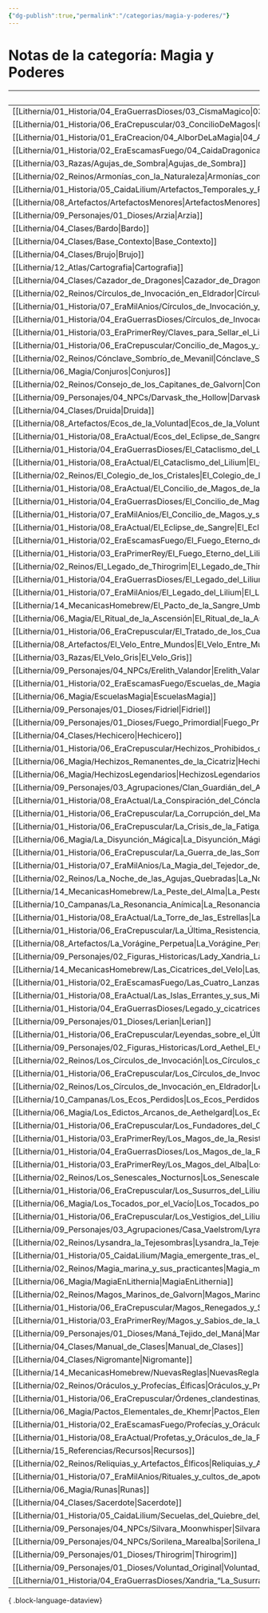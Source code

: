 ```yaml
---
{"dg-publish":true,"permalink":"/categorias/magia-y-poderes/"}
---
```


# Notas de la categoría: Magia y Poderes

| File                                                                                                                                                                          | Nota                                                          |
| ----------------------------------------------------------------------------------------------------------------------------------------------------------------------------- | ------------------------------------------------------------- |
| [[Lithernia/01_Historia/04_EraGuerrasDioses/03_CismaMagico\|03_CismaMagico]]                                                                                               | 03_CismaMagico                                                |
| [[Lithernia/01_Historia/06_EraCrepuscular/03_ConcilioDeMagos\|03_ConcilioDeMagos]]                                                                                         | 03_ConcilioDeMagos                                            |
| [[Lithernia/01_Historia/01_EraCreacion/04_AlborDeLaMagia\|04_AlborDeLaMagia]]                                                                                              | 04_AlborDeLaMagia                                             |
| [[Lithernia/01_Historia/02_EraEscamasFuego/04_CaidaDragonica\|04_CaidaDragonica]]                                                                                          | 04_CaidaDragonica                                             |
| [[Lithernia/03_Razas/Agujas_de_Sombra\|Agujas_de_Sombra]]                                                                                                                  | Agujas_de_Sombra                                              |
| [[Lithernia/02_Reinos/Armonías_con_la_Naturaleza\|Armonías_con_la_Naturaleza]]                                                                                             | Armonías_con_la_Naturaleza                                    |
| [[Lithernia/01_Historia/05_CaidaLilium/Artefactos_Temporales_y_Rituales_Olvidados\|Artefactos_Temporales_y_Rituales_Olvidados]]                                            | Artefactos_Temporales_y_Rituales_Olvidados                    |
| [[Lithernia/08_Artefactos/ArtefactosMenores\|ArtefactosMenores]]                                                                                                           | ArtefactosMenores                                             |
| [[Lithernia/09_Personajes/01_Dioses/Arzia\|Arzia]]                                                                                                                         | Arzia                                                         |
| [[Lithernia/04_Clases/Bardo\|Bardo]]                                                                                                                                       | Bardo                                                         |
| [[Lithernia/04_Clases/Base_Contexto\|Base_Contexto]]                                                                                                                       | Base_Contexto                                                 |
| [[Lithernia/04_Clases/Brujo\|Brujo]]                                                                                                                                       | Brujo                                                         |
| [[Lithernia/12_Atlas/Cartografia\|Cartografia]]                                                                                                                            | Cartografia                                                   |
| [[Lithernia/04_Clases/Cazador_de_Dragones\|Cazador_de_Dragones]]                                                                                                           | Cazador_de_Dragones                                           |
| [[Lithernia/02_Reinos/Círculos_de_Invocación_en_Eldrador\|Círculos_de_Invocación_en_Eldrador]]                                                                             | Círculos_de_Invocación_en_Eldrador                            |
| [[Lithernia/01_Historia/07_EraMilAnios/Círculos_de_Invocación_y_su_impacto_táctico\|Círculos_de_Invocación_y_su_impacto_táctico]]                                          | Círculos_de_Invocación_y_su_impacto_táctico                   |
| [[Lithernia/01_Historia/04_EraGuerrasDioses/Círculos_de_Invocación_y_su_poder_en_la_canalización_del_maná\|Círculos_de_Invocación_y_su_poder_en_la_canalización_del_maná]] | Círculos_de_Invocación_y_su_poder_en_la_canalización_del_maná |
| [[Lithernia/01_Historia/03_EraPrimerRey/Claves_para_Sellar_el_Lilium\|Claves_para_Sellar_el_Lilium]]                                                                       | Claves_para_Sellar_el_Lilium                                  |
| [[Lithernia/01_Historia/06_EraCrepuscular/Concilio_de_Magos_y_su_influencia_en_la_Era_Crepuscular\|Concilio_de_Magos_y_su_influencia_en_la_Era_Crepuscular]]               | Concilio_de_Magos_y_su_influencia_en_la_Era_Crepuscular       |
| [[Lithernia/02_Reinos/Cónclave_Sombrío_de_Mevanil\|Cónclave_Sombrío_de_Mevanil]]                                                                                           | Cónclave_Sombrío_de_Mevanil                                   |
| [[Lithernia/06_Magia/Conjuros\|Conjuros]]                                                                                                                                  | Conjuros                                                      |
| [[Lithernia/02_Reinos/Consejo_de_los_Capitanes_de_Galvorn\|Consejo_de_los_Capitanes_de_Galvorn]]                                                                           | Consejo_de_los_Capitanes_de_Galvorn                           |
| [[Lithernia/09_Personajes/04_NPCs/Darvask_the_Hollow\|Darvask_the_Hollow]]                                                                                                 | Darvask_the_Hollow                                            |
| [[Lithernia/04_Clases/Druida\|Druida]]                                                                                                                                     | Druida                                                        |
| [[Lithernia/08_Artefactos/Ecos_de_la_Voluntad\|Ecos_de_la_Voluntad]]                                                                                                       | Ecos_de_la_Voluntad                                           |
| [[Lithernia/01_Historia/08_EraActual/Ecos_del_Eclipse_de_Sangre\|Ecos_del_Eclipse_de_Sangre]]                                                                              | Ecos_del_Eclipse_de_Sangre                                    |
| [[Lithernia/01_Historia/04_EraGuerrasDioses/El_Cataclismo_del_Lilium\|El_Cataclismo_del_Lilium]]                                                                           | El_Cataclismo_del_Lilium                                      |
| [[Lithernia/01_Historia/08_EraActual/El_Cataclismo_del_Lilium\|El_Cataclismo_del_Lilium]]                                                                                  | El_Cataclismo_del_Lilium                                      |
| [[Lithernia/02_Reinos/El_Colegio_de_los_Cristales\|El_Colegio_de_los_Cristales]]                                                                                           | El_Colegio_de_los_Cristales                                   |
| [[Lithernia/01_Historia/08_EraActual/El_Concilio_de_Magos_de_la_Era_Crepuscular\|El_Concilio_de_Magos_de_la_Era_Crepuscular]]                                              | El_Concilio_de_Magos_de_la_Era_Crepuscular                    |
| [[Lithernia/01_Historia/04_EraGuerrasDioses/El_Concilio_de_Magos_y_la_Fragmentación_Arcana\|El_Concilio_de_Magos_y_la_Fragmentación_Arcana]]                               | El_Concilio_de_Magos_y_la_Fragmentación_Arcana                |
| [[Lithernia/01_Historia/07_EraMilAnios/El_Concilio_de_Magos_y_su_influencia_en_la_Era_Actual\|El_Concilio_de_Magos_y_su_influencia_en_la_Era_Actual]]                      | El_Concilio_de_Magos_y_su_influencia_en_la_Era_Actual         |
| [[Lithernia/01_Historia/08_EraActual/El_Eclipse_de_Sangre\|El_Eclipse_de_Sangre]]                                                                                          | El_Eclipse_de_Sangre                                          |
| [[Lithernia/01_Historia/02_EraEscamasFuego/El_Fuego_Eterno_del_Lilium\|El_Fuego_Eterno_del_Lilium]]                                                                        | El_Fuego_Eterno_del_Lilium                                    |
| [[Lithernia/01_Historia/03_EraPrimerRey/El_Fuego_Eterno_del_Lilium\|El_Fuego_Eterno_del_Lilium]]                                                                           | El_Fuego_Eterno_del_Lilium                                    |
| [[Lithernia/02_Reinos/El_Legado_de_Thirogrim\|El_Legado_de_Thirogrim]]                                                                                                     | El_Legado_de_Thirogrim                                        |
| [[Lithernia/01_Historia/04_EraGuerrasDioses/El_Legado_del_Lilium\|El_Legado_del_Lilium]]                                                                                   | El_Legado_del_Lilium                                          |
| [[Lithernia/01_Historia/07_EraMilAnios/El_Legado_del_Lilium\|El_Legado_del_Lilium]]                                                                                        | El_Legado_del_Lilium                                          |
| [[Lithernia/14_MecanicasHomebrew/El_Pacto_de_la_Sangre_Umbría\|El_Pacto_de_la_Sangre_Umbría]]                                                                              | El_Pacto_de_la_Sangre_Umbría                                  |
| [[Lithernia/06_Magia/El_Ritual_de_la_Ascensión\|El_Ritual_de_la_Ascensión]]                                                                                                | El_Ritual_de_la_Ascensión                                     |
| [[Lithernia/01_Historia/06_EraCrepuscular/El_Tratado_de_los_Cuatro_Pilares\|El_Tratado_de_los_Cuatro_Pilares]]                                                             | El_Tratado_de_los_Cuatro_Pilares                              |
| [[Lithernia/08_Artefactos/El_Velo_Entre_Mundos\|El_Velo_Entre_Mundos]]                                                                                                     | El_Velo_Entre_Mundos                                          |
| [[Lithernia/03_Razas/El_Velo_Gris\|El_Velo_Gris]]                                                                                                                          | El_Velo_Gris                                                  |
| [[Lithernia/09_Personajes/04_NPCs/Erelith_Valandor\|Erelith_Valandor]]                                                                                                     | Erelith_Valandor                                              |
| [[Lithernia/01_Historia/02_EraEscamasFuego/Escuelas_de_Magia_Elemental_bajo_Fidriel\|Escuelas_de_Magia_Elemental_bajo_Fidriel]]                                            | Escuelas_de_Magia_Elemental_bajo_Fidriel                      |
| [[Lithernia/06_Magia/EscuelasMagia\|EscuelasMagia]]                                                                                                                        | EscuelasMagia                                                 |
| [[Lithernia/09_Personajes/01_Dioses/Fidriel\|Fidriel]]                                                                                                                     | Fidriel                                                       |
| [[Lithernia/09_Personajes/01_Dioses/Fuego_Primordial\|Fuego_Primordial]]                                                                                                   | Fuego_Primordial                                              |
| [[Lithernia/04_Clases/Hechicero\|Hechicero]]                                                                                                                               | Hechicero                                                     |
| [[Lithernia/01_Historia/06_EraCrepuscular/Hechizos_Prohibidos_de_la_Era_Crepuscular\|Hechizos_Prohibidos_de_la_Era_Crepuscular]]                                           | Hechizos_Prohibidos_de_la_Era_Crepuscular                     |
| [[Lithernia/06_Magia/Hechizos_Remanentes_de_la_Cicatriz\|Hechizos_Remanentes_de_la_Cicatriz]]                                                                              | Hechizos_Remanentes_de_la_Cicatriz                            |
| [[Lithernia/06_Magia/HechizosLegendarios\|HechizosLegendarios]]                                                                                                            | HechizosLegendarios                                           |
| [[Lithernia/09_Personajes/03_Agrupaciones/Clan_Guardián_del_Abismo/Helga_Martillo_Rúnico\|Helga_Martillo_Rúnico]]                                                          | Helga_Martillo_Rúnico                                         |
| [[Lithernia/01_Historia/08_EraActual/La_Conspiración_del_Cónclave_Sombrío\|La_Conspiración_del_Cónclave_Sombrío]]                                                          | La_Conspiración_del_Cónclave_Sombrío                          |
| [[Lithernia/01_Historia/06_EraCrepuscular/La_Corrupción_del_Maná_en_la_Era_Crepuscular\|La_Corrupción_del_Maná_en_la_Era_Crepuscular]]                                     | La_Corrupción_del_Maná_en_la_Era_Crepuscular                  |
| [[Lithernia/01_Historia/06_EraCrepuscular/La_Crisis_de_la_Fatiga_de_Maná\|La_Crisis_de_la_Fatiga_de_Maná]]                                                                 | La_Crisis_de_la_Fatiga_de_Maná                                |
| [[Lithernia/06_Magia/La_Disyunción_Mágica\|La_Disyunción_Mágica]]                                                                                                          | La_Disyunción_Mágica                                          |
| [[Lithernia/01_Historia/06_EraCrepuscular/La_Guerra_de_las_Sombras_Interna\|La_Guerra_de_las_Sombras_Interna]]                                                             | La_Guerra_de_las_Sombras_Interna                              |
| [[Lithernia/01_Historia/07_EraMilAnios/La_Magia_del_Tejedor_de_Hechizos\|La_Magia_del_Tejedor_de_Hechizos]]                                                                | La_Magia_del_Tejedor_de_Hechizos                              |
| [[Lithernia/02_Reinos/La_Noche_de_las_Agujas_Quebradas\|La_Noche_de_las_Agujas_Quebradas]]                                                                                 | La_Noche_de_las_Agujas_Quebradas                              |
| [[Lithernia/14_MecanicasHomebrew/La_Peste_del_Alma\|La_Peste_del_Alma]]                                                                                                    | La_Peste_del_Alma                                             |
| [[Lithernia/10_Campanas/La_Resonancia_Anímica\|La_Resonancia_Anímica]]                                                                                                     | La_Resonancia_Anímica                                         |
| [[Lithernia/01_Historia/08_EraActual/La_Torre_de_las_Estrellas\|La_Torre_de_las_Estrellas]]                                                                                | La_Torre_de_las_Estrellas                                     |
| [[Lithernia/01_Historia/06_EraCrepuscular/La_Última_Resistencia_del_Concilio_de_Magos\|La_Última_Resistencia_del_Concilio_de_Magos]]                                       | La_Última_Resistencia_del_Concilio_de_Magos                   |
| [[Lithernia/08_Artefactos/La_Vorágine_Perpetua\|La_Vorágine_Perpetua]]                                                                                                     | La_Vorágine_Perpetua                                          |
| [[Lithernia/09_Personajes/02_Figuras_Historicas/Lady_Xandria_La_Susurrante\|Lady_Xandria_La_Susurrante]]                                                                   | Lady_Xandria_La_Susurrante                                    |
| [[Lithernia/14_MecanicasHomebrew/Las_Cicatrices_del_Velo\|Las_Cicatrices_del_Velo]]                                                                                        | Las_Cicatrices_del_Velo                                       |
| [[Lithernia/01_Historia/02_EraEscamasFuego/Las_Cuatro_Lanzas_Celestiales\|Las_Cuatro_Lanzas_Celestiales]]                                                                  | Las_Cuatro_Lanzas_Celestiales                                 |
| [[Lithernia/01_Historia/08_EraActual/Las_Islas_Errantes_y_sus_Misterios\|Las_Islas_Errantes_y_sus_Misterios]]                                                              | Las_Islas_Errantes_y_sus_Misterios                            |
| [[Lithernia/01_Historia/04_EraGuerrasDioses/Legado_y_cicatrices_del_Cataclismo_del_Lilium\|Legado_y_cicatrices_del_Cataclismo_del_Lilium]]                                 | Legado_y_cicatrices_del_Cataclismo_del_Lilium                 |
| [[Lithernia/09_Personajes/01_Dioses/Lerian\|Lerian]]                                                                                                                       | Lerian                                                        |
| [[Lithernia/01_Historia/06_EraCrepuscular/Leyendas_sobre_el_Último_Duelo_Mágico\|Leyendas_sobre_el_Último_Duelo_Mágico]]                                                   | Leyendas_sobre_el_Último_Duelo_Mágico                         |
| [[Lithernia/09_Personajes/02_Figuras_Historicas/Lord_Aethel_El_Cruel\|Lord_Aethel_El_Cruel]]                                                                               | Lord_Aethel_El_Cruel                                          |
| [[Lithernia/02_Reinos/Los_Círculos_de_Invocación\|Los_Círculos_de_Invocación]]                                                                                             | Los_Círculos_de_Invocación                                    |
| [[Lithernia/01_Historia/06_EraCrepuscular/Los_Círculos_de_Invocación_Ancestrales\|Los_Círculos_de_Invocación_Ancestrales]]                                                 | Los_Círculos_de_Invocación_Ancestrales                        |
| [[Lithernia/02_Reinos/Los_Círculos_de_Invocación_en_Eldrador\|Los_Círculos_de_Invocación_en_Eldrador]]                                                                     | Los_Círculos_de_Invocación_en_Eldrador                        |
| [[Lithernia/10_Campanas/Los_Ecos_Perdidos\|Los_Ecos_Perdidos]]                                                                                                             | Los_Ecos_Perdidos                                             |
| [[Lithernia/06_Magia/Los_Edictos_Arcanos_de_Aethelgard\|Los_Edictos_Arcanos_de_Aethelgard]]                                                                                | Los_Edictos_Arcanos_de_Aethelgard                             |
| [[Lithernia/01_Historia/06_EraCrepuscular/Los_Fundadores_del_Concilio_de_Magos\|Los_Fundadores_del_Concilio_de_Magos]]                                                     | Los_Fundadores_del_Concilio_de_Magos                          |
| [[Lithernia/01_Historia/03_EraPrimerRey/Los_Magos_de_la_Resistencia\|Los_Magos_de_la_Resistencia]]                                                                         | Los_Magos_de_la_Resistencia                                   |
| [[Lithernia/01_Historia/04_EraGuerrasDioses/Los_Magos_de_la_Resistencia\|Los_Magos_de_la_Resistencia]]                                                                     | Los_Magos_de_la_Resistencia                                   |
| [[Lithernia/01_Historia/03_EraPrimerRey/Los_Magos_del_Alba\|Los_Magos_del_Alba]]                                                                                           | Los_Magos_del_Alba                                            |
| [[Lithernia/02_Reinos/Los_Senescales_Nocturnos\|Los_Senescales_Nocturnos]]                                                                                                 | Los_Senescales_Nocturnos                                      |
| [[Lithernia/01_Historia/06_EraCrepuscular/Los_Susurros_del_Lilium\|Los_Susurros_del_Lilium]]                                                                               | Los_Susurros_del_Lilium                                       |
| [[Lithernia/06_Magia/Los_Tocados_por_el_Vacío\|Los_Tocados_por_el_Vacío]]                                                                                                  | Los_Tocados_por_el_Vacío                                      |
| [[Lithernia/01_Historia/06_EraCrepuscular/Los_Vestigios_del_Lilium\|Los_Vestigios_del_Lilium]]                                                                             | Los_Vestigios_del_Lilium                                      |
| [[Lithernia/09_Personajes/03_Agrupaciones/Casa_Vaelstrom/Lyra_Vaelstrom\|Lyra_Vaelstrom]]                                                                                  | Lyra_Vaelstrom                                                |
| [[Lithernia/02_Reinos/Lysandra_la_Tejesombras\|Lysandra_la_Tejesombras]]                                                                                                   | Lysandra_la_Tejesombras                                       |
| [[Lithernia/01_Historia/05_CaidaLilium/Magia_emergente_tras_el_cataclismo\|Magia_emergente_tras_el_cataclismo]]                                                            | Magia_emergente_tras_el_cataclismo                            |
| [[Lithernia/02_Reinos/Magia_marina_y_sus_practicantes\|Magia_marina_y_sus_practicantes]]                                                                                   | Magia_marina_y_sus_practicantes                               |
| [[Lithernia/06_Magia/MagiaEnLithernia\|MagiaEnLithernia]]                                                                                                                  | MagiaEnLithernia                                              |
| [[Lithernia/02_Reinos/Magos_Marinos_de_Galvorn\|Magos_Marinos_de_Galvorn]]                                                                                                 | Magos_Marinos_de_Galvorn                                      |
| [[Lithernia/01_Historia/06_EraCrepuscular/Magos_Renegados_y_Sectas_Oscuras\|Magos_Renegados_y_Sectas_Oscuras]]                                                             | Magos_Renegados_y_Sectas_Oscuras                              |
| [[Lithernia/01_Historia/03_EraPrimerRey/Magos_y_Sabios_de_la_Unificación\|Magos_y_Sabios_de_la_Unificación]]                                                               | Magos_y_Sabios_de_la_Unificación                              |
| [[Lithernia/09_Personajes/01_Dioses/Maná_Tejido_del_Maná\|Maná_Tejido_del_Maná]]                                                                                           | Maná_Tejido_del_Maná                                          |
| [[Lithernia/04_Clases/Manual_de_Clases\|Manual_de_Clases]]                                                                                                                 | Manual_de_Clases                                              |
| [[Lithernia/04_Clases/Nigromante\|Nigromante]]                                                                                                                             | Nigromante                                                    |
| [[Lithernia/14_MecanicasHomebrew/NuevasReglas\|NuevasReglas]]                                                                                                              | NuevasReglas                                                  |
| [[Lithernia/02_Reinos/Oráculos_y_Profecías_Élficas\|Oráculos_y_Profecías_Élficas]]                                                                                         | Oráculos_y_Profecías_Élficas                                  |
| [[Lithernia/01_Historia/06_EraCrepuscular/Órdenes_clandestinas_y_héroes_del_Concilio_de_Magos\|Órdenes_clandestinas_y_héroes_del_Concilio_de_Magos]]                       | Órdenes_clandestinas_y_héroes_del_Concilio_de_Magos           |
| [[Lithernia/06_Magia/Pactos_Elementales_de_Khemr\|Pactos_Elementales_de_Khemr]]                                                                                            | Pactos_Elementales_de_Khemr                                   |
| [[Lithernia/01_Historia/02_EraEscamasFuego/Profecías_y_Oráculos_de_Lithernia\|Profecías_y_Oráculos_de_Lithernia]]                                                          | Profecías_y_Oráculos_de_Lithernia                             |
| [[Lithernia/01_Historia/08_EraActual/Profetas_y_Oráculos_de_la_Profecía\|Profetas_y_Oráculos_de_la_Profecía]]                                                              | Profetas_y_Oráculos_de_la_Profecía                            |
| [[Lithernia/15_Referencias/Recursos\|Recursos]]                                                                                                                            | Recursos                                                      |
| [[Lithernia/02_Reinos/Reliquias_y_Artefactos_Élficos\|Reliquias_y_Artefactos_Élficos]]                                                                                     | Reliquias_y_Artefactos_Élficos                                |
| [[Lithernia/01_Historia/07_EraMilAnios/Rituales_y_cultos_de_apoteosis\|Rituales_y_cultos_de_apoteosis]]                                                                    | Rituales_y_cultos_de_apoteosis                                |
| [[Lithernia/06_Magia/Runas\|Runas]]                                                                                                                                        | Runas                                                         |
| [[Lithernia/04_Clases/Sacerdote\|Sacerdote]]                                                                                                                               | Sacerdote                                                     |
| [[Lithernia/01_Historia/05_CaidaLilium/Secuelas_del_Quiebre_del_Velo\|Secuelas_del_Quiebre_del_Velo]]                                                                      | Secuelas_del_Quiebre_del_Velo                                 |
| [[Lithernia/09_Personajes/04_NPCs/Silvara_Moonwhisper\|Silvara_Moonwhisper]]                                                                                               | Silvara_Moonwhisper                                           |
| [[Lithernia/09_Personajes/04_NPCs/Sorilena_Marealba\|Sorilena_Marealba]]                                                                                                   | Sorilena_Marealba                                             |
| [[Lithernia/09_Personajes/01_Dioses/Thirogrim\|Thirogrim]]                                                                                                                 | Thirogrim                                                     |
| [[Lithernia/09_Personajes/01_Dioses/Voluntad_Original\|Voluntad_Original]]                                                                                                 | Voluntad_Original                                             |
| [[Lithernia/01_Historia/04_EraGuerrasDioses/Xandria_“La_Susurrante”\|Xandria_“La_Susurrante”]]                                                                             | Xandria_“La_Susurrante”                                       |

{ .block-language-dataview}

